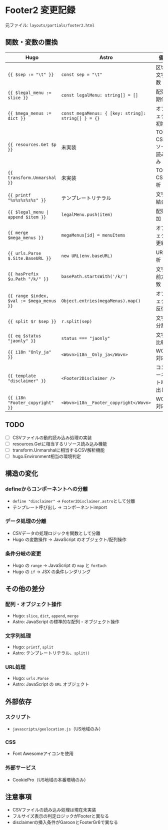 # Footer2 変更記録

元ファイル: `layouts/partials/footer2.html`

## 関数・変数の置換

| Hugo | Astro | 備考 |
| ---- | ----- | ---- |
| `{{ $sep := "\t" }}` | `const sep = "\t"` | 区切り文字定数 |
| `{{ $legal_menu := slice }}` | `const legalMenu: string[] = []` | 配列初期化 |
| `{{ $mega_menus := dict }}` | `const megaMenus: { [key: string]: string[] } = {}` | オブジェクト初期化 |
| `{{ resources.Get $p }}` | 未実装 | TODO: CSVリソース読み込み |
| `{{ transform.Unmarshal }}` | 未実装 | TODO: CSV解析 |
| `{{ printf "%s%s%s%s%s" }}` | テンプレートリテラル | 文字列結合 |
| `{{ $legal_menu \| append $item }}` | `legalMenu.push(item)` | 配列追加 |
| `{{ merge $mega_menus }}` | `megaMenus[id] = menuItems` | オブジェクト更新 |
| `{{ urls.Parse $.Site.BaseURL }}` | `new URL(env.baseURL)` | URL解析 |
| `{{ hasPrefix $u.Path "/k/" }}` | `basePath.startsWith('/k/')` | 文字列前方一致 |
| `{{ range $index, $val := $mega_menus }}` | `Object.entries(megaMenus).map()` | オブジェクト反復 |
| `{{ split $r $sep }}` | `r.split(sep)` | 文字列分割 |
| `{{ eq $status "jaonly" }}` | `status === "jaonly"` | 文字列比較 |
| `{{ i18n "Only_ja" }}` | `<Wovn>i18n__Only_ja</Wovn>` | WOVN対応 |
| `{{ template "disclaimer" }}` | `<Footer2Disclaimer />` | コンポーネント呼び出し |
| `{{ i18n "Footer_copyright" }}` | `<Wovn>i18n__Footer_copyright</Wovn>` | WOVN対応 |

## TODO

- [ ] CSVファイルの動的読み込み処理の実装
- [ ] resources.Getに相当するリソース読み込み機能
- [ ] transform.Unmarshalに相当するCSV解析機能
- [ ] hugo.Environment相当の環境判定

## 構造の変化

### defineからコンポーネントへの分離

- `define "disclaimer"` → `Footer2Disclaimer.astro`として分離
- テンプレート呼び出し → コンポーネントimport

### データ処理の分離

- CSVデータの処理ロジックを関数として分離
- Hugo の変数操作 → JavaScript のオブジェクト/配列操作

### 条件分岐の変更

- Hugo の `range` → JavaScript の `map` と `forEach`
- Hugo の `if` → JSX の条件レンダリング

## その他の差分

### 配列・オブジェクト操作

- Hugo: `slice`, `dict`, `append`, `merge`
- Astro: JavaScript の標準的な配列・オブジェクト操作

### 文字列処理

- Hugo: `printf`, `split`
- Astro: テンプレートリテラル、`split()`

### URL処理

- Hugo: `urls.Parse`
- Astro: JavaScript の `URL` オブジェクト

## 外部依存

### スクリプト

- `javascripts/geolocation.js`（US地域のみ）

### CSS

- Font Awesomeアイコンを使用

### 外部サービス

- CookiePro（US地域の本番環境のみ）

## 注意事項

- CSVファイルの読み込み処理は現在未実装
- フルサイズ表示の判定ロジックがFooterと異なる
- disclaimerの挿入条件がGaroonとFooterGr6で異なる